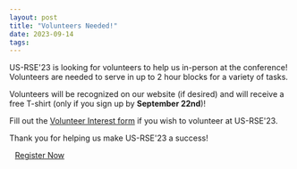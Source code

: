 ```yaml
---
layout: post
title: "Volunteers Needed!"
date: 2023-09-14
tags:
---
```


US-RSE'23 is looking for volunteers to help us in-person at the conference!
Volunteers are needed to serve in up to 2 hour blocks for a variety of tasks.

Volunteers will be recognized on our website (if desired) and will receive a
free T-shirt (only if you sign up by **September 22nd**)!

Fill out the [Volunteer Interest form](https://forms.gle/FpgasoFtTjDbtdto9)
if you wish to volunteer at US-RSE'23.

Thank you for helping us make US-RSE'23 a success!


<a type="button" style="margin:auto 10px; -webkit-appearance: none;" class="btn btn-light btn-lg" href="https://www.eventbrite.com/e/us-rse-conference-2023-software-enabled-discovery-and-beyond-tickets-625867314987" target="_blank">
    Register Now
</a>

